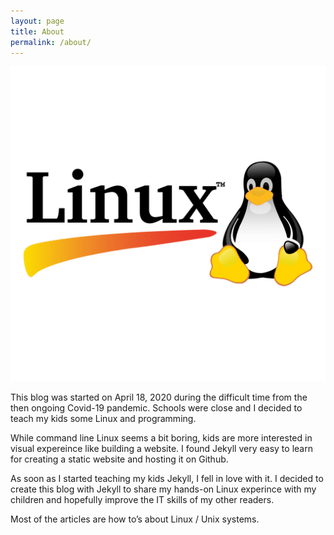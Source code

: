 ```yaml
---
layout: page
title: About
permalink: /about/
---
```


![Linux](/images/linux.png)

This blog was started on April 18, 2020 during the difficult time from the then ongoing Covid-19 pandemic. Schools were close and I decided to teach my kids some Linux and programming. 

While command line Linux seems a bit boring, kids are more interested in visual expereince like building a website. I found Jekyll very easy to learn for creating a static website and hosting it on Github. 

As soon as I started teaching my kids Jekyll, I fell in love with it. I decided to create this blog with Jekyll to share my hands-on Linux experince with my children and hopefully improve the IT skills of my other readers.  

Most of the articles are how to’s about Linux / Unix systems.
